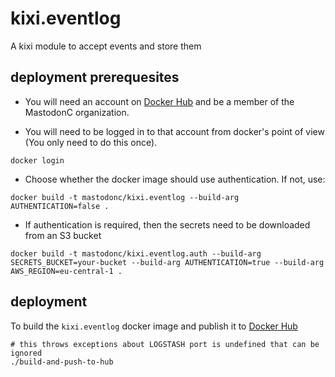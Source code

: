 kixi.eventlog
=============

A kixi module to accept events and store them


deployment prerequesites
------------------------

- You will need an account on [Docker Hub](http://hub.docker.com) and be a member of the MastodonC organization.

- You will need to be logged in to that account from docker's point of view (You only need to do this once).

```
docker login
```

- Choose whether the docker image should use authentication. If not, use:
```
docker build -t mastodonc/kixi.eventlog --build-arg AUTHENTICATION=false .
```

- If authentication is required, then the secrets need to be downloaded from an S3 bucket
```
docker build -t mastodonc/kixi.eventlog.auth --build-arg SECRETS_BUCKET=your-bucket --build-arg AUTHENTICATION=true --build-arg AWS_REGION=eu-central-1 .
```



deployment
----------

To build the ``kixi.eventlog`` docker image and publish it to [Docker Hub](http://hub.docker.com)

```
# this throws exceptions about LOGSTASH port is undefined that can be ignored
./build-and-push-to-hub
```
